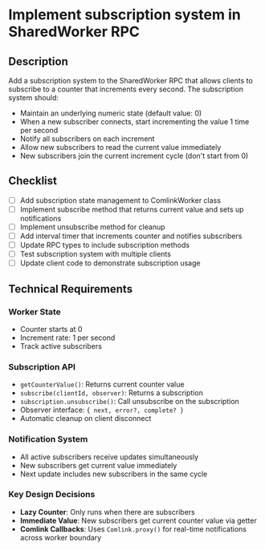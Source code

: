 # Implement subscription system in SharedWorker RPC

## Description

Add a subscription system to the SharedWorker RPC that allows clients to subscribe to a counter that increments every second. The subscription system should:

- Maintain an underlying numeric state (default value: 0)
- When a new subscriber connects, start incrementing the value 1 time per second
- Notify all subscribers on each increment
- Allow new subscribers to read the current value immediately
- New subscribers join the current increment cycle (don't start from 0)

## Checklist

- [ ] Add subscription state management to ComlinkWorker class
- [ ] Implement subscribe method that returns current value and sets up notifications
- [ ] Implement unsubscribe method for cleanup
- [ ] Add interval timer that increments counter and notifies subscribers
- [ ] Update RPC types to include subscription methods
- [ ] Test subscription system with multiple clients
- [ ] Update client code to demonstrate subscription usage

## Technical Requirements

### Worker State

- Counter starts at 0
- Increment rate: 1 per second
- Track active subscribers

### Subscription API

- `getCounterValue()`: Returns current counter value
- `subscribe(clientId, observer)`: Returns a subscription
- `subscription.unsubscribe()`: Call unsubscribe on the subscription
- Observer interface: `{ next, error?, complete? }`
- Automatic cleanup on client disconnect

### Notification System

- All active subscribers receive updates simultaneously
- New subscribers get current value immediately
- Next update includes new subscribers in the same cycle

### Key Design Decisions

- **Lazy Counter**: Only runs when there are subscribers
- **Immediate Value**: New subscribers get current counter value via getter
- **Comlink Callbacks**: Uses `Comlink.proxy()` for real-time notifications across worker boundary
